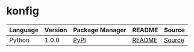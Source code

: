 # konfig

|Language|Version|Package Manager|README|Source|
|-|-|-|-|-|
|Python|1.0.0|[PyPI](https://pypi.org/project/python-pydantic-responses-python-sdk/1.0.0)|[README](https://github.com/konfig-dev/konfig/tree/main/python#readme)|[Source](https://github.com/konfig-dev/konfig/tree/main/python)|